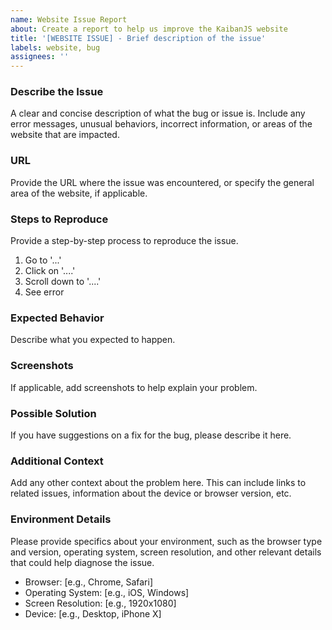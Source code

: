 ```yaml
---
name: Website Issue Report
about: Create a report to help us improve the KaibanJS website
title: '[WEBSITE ISSUE] - Brief description of the issue'
labels: website, bug
assignees: ''
---
```


### Describe the Issue

A clear and concise description of what the bug or issue is. Include any error messages, unusual behaviors, incorrect information, or areas of the website that are impacted.

### URL

Provide the URL where the issue was encountered, or specify the general area of the website, if applicable.

### Steps to Reproduce

Provide a step-by-step process to reproduce the issue.

1. Go to '...'
2. Click on '....'
3. Scroll down to '....'
4. See error

### Expected Behavior

Describe what you expected to happen.

### Screenshots

If applicable, add screenshots to help explain your problem.

### Possible Solution

If you have suggestions on a fix for the bug, please describe it here.

### Additional Context

Add any other context about the problem here. This can include links to related issues, information about the device or browser version, etc.

### Environment Details

Please provide specifics about your environment, such as the browser type and version, operating system, screen resolution, and other relevant details that could help diagnose the issue.

- Browser: [e.g., Chrome, Safari]
- Operating System: [e.g., iOS, Windows]
- Screen Resolution: [e.g., 1920x1080]
- Device: [e.g., Desktop, iPhone X]
